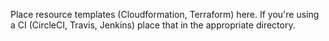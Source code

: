 Place resource templates (Cloudformation, Terraform) here. 
If you're using a CI (CircleCI, Travis, Jenkins) place that in the appropriate directory. 
